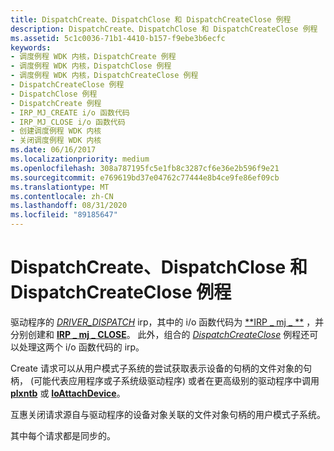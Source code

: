 ```yaml
---
title: DispatchCreate、DispatchClose 和 DispatchCreateClose 例程
description: DispatchCreate、DispatchClose 和 DispatchCreateClose 例程
ms.assetid: 5c1c0036-71b1-4410-b157-f9ebe3b6ecfc
keywords:
- 调度例程 WDK 内核，DispatchCreate 例程
- 调度例程 WDK 内核，DispatchClose 例程
- 调度例程 WDK 内核，DispatchCreateClose 例程
- DispatchCreateClose 例程
- DispatchClose 例程
- DispatchCreate 例程
- IRP_MJ_CREATE i/o 函数代码
- IRP_MJ_CLOSE i/o 函数代码
- 创建调度例程 WDK 内核
- 关闭调度例程 WDK 内核
ms.date: 06/16/2017
ms.localizationpriority: medium
ms.openlocfilehash: 308a787195fc5e1fb8c3287cf6e36e2b596f9e21
ms.sourcegitcommit: e769619bd37e04762c77444e8b4ce9fe86ef09cb
ms.translationtype: MT
ms.contentlocale: zh-CN
ms.lasthandoff: 08/31/2020
ms.locfileid: "89185647"
---
```

# <a name="dispatchcreate-dispatchclose-and-dispatchcreateclose-routines"></a>DispatchCreate、DispatchClose 和 DispatchCreateClose 例程





驱动程序的 [*DRIVER_DISPATCH*](/windows-hardware/drivers/ddi/wdm/nc-wdm-driver_dispatch) irp，其中的 i/o 函数代码为 [**IRP \_ mj \_ **](./irp-mj-create.md) ，并分别创建和 [**IRP \_ mj \_ CLOSE**](./irp-mj-close.md)。 此外，组合的 [*DispatchCreateClose*](/windows-hardware/drivers/ddi/wdm/nc-wdm-driver_dispatch) 例程还可以处理这两个 i/o 函数代码的 irp。

Create 请求可以从用户模式子系统的尝试获取表示设备的句柄的文件对象的句柄， (可能代表应用程序或子系统级驱动程序) 或者在更高级别的驱动程序中调用 [**plxntb**](/windows-hardware/drivers/ddi/wdm/nf-wdm-iogetdeviceobjectpointer) 或 [**IoAttachDevice**](/windows-hardware/drivers/ddi/wdm/nf-wdm-ioattachdevice)。

互惠关闭请求源自与驱动程序的设备对象关联的文件对象句柄的用户模式子系统。

其中每个请求都是同步的。

 


